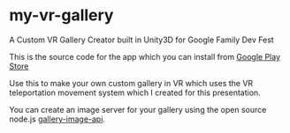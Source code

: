 # my-vr-gallery
A Custom VR Gallery Creator built in Unity3D for Google Family Dev Fest

This is the source code for the app which you can install from [Google Play Store](https://play.google.com/store/apps/details?id=com.thebelin.myvrgallery)

Use this to make your own custom gallery in VR which uses the VR teleportation movement system which I created for this presentation.

You can create an image server for your gallery using the open source node.js [gallery-image-api]( https://github.com/thebelin/gallery-image-api).
